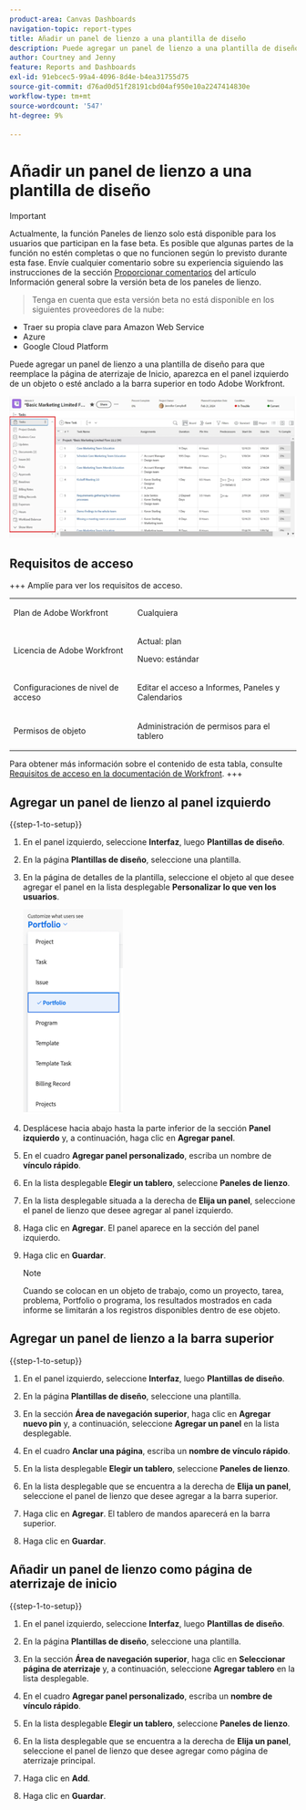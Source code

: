 ```yaml
---
product-area: Canvas Dashboards
navigation-topic: report-types
title: Añadir un panel de lienzo a una plantilla de diseño
description: Puede agregar un panel de lienzo a una plantilla de diseño para que reemplace la página de aterrizaje de Inicio, aparezca en el panel izquierdo de un objeto o esté anclado a la barra superior.
author: Courtney and Jenny
feature: Reports and Dashboards
exl-id: 91ebcec5-99a4-4096-8d4e-b4ea31755d75
source-git-commit: d76ad0d51f28191cbd04af950e10a2247414830e
workflow-type: tm+mt
source-wordcount: '547'
ht-degree: 9%

---
```


# Añadir un panel de lienzo a una plantilla de diseño

>[!IMPORTANT]
>
>Actualmente, la función Paneles de lienzo solo está disponible para los usuarios que participan en la fase beta. Es posible que algunas partes de la función no estén completas o que no funcionen según lo previsto durante esta fase. Envíe cualquier comentario sobre su experiencia siguiendo las instrucciones de la sección [Proporcionar comentarios](/help/quicksilver/product-announcements/betas/canvas-dashboards-beta/canvas-dashboards-beta-information.md#provide-feedback) del artículo Información general sobre la versión beta de los paneles de lienzo.<br>
>>Tenga en cuenta que esta versión beta no está disponible en los siguientes proveedores de la nube:
>
>* Traer su propia clave para Amazon Web Service
>* Azure
>* Google Cloud Platform

Puede agregar un panel de lienzo a una plantilla de diseño para que reemplace la página de aterrizaje de Inicio, aparezca en el panel izquierdo de un objeto o esté anclado a la barra superior en todo Adobe Workfront.

![Panel izquierdo](assets/left-panel.png)

## Requisitos de acceso

+++ Amplíe para ver los requisitos de acceso. 

<table style="table-layout:auto"> 
<col> 
</col> 
<col> 
</col> 
<tbody> 
<tr> 
   <td role="rowheader"><p>Plan de Adobe Workfront</p></td> 
   <td> 
<p>Cualquiera </p> 
   </td> 
<tr> 
 <tr> 
   <td role="rowheader"><p>Licencia de Adobe Workfront</p></td> 
   <td> 
<p>Actual: plan </p> 
<p>Nuevo: estándar</p> 
   </td> 
   </tr> 
  </tr> 
  <tr> 
   <td role="rowheader"><p>Configuraciones de nivel de acceso</p></td> 
   <td><p>Editar el acceso a Informes, Paneles y Calendarios</p>
  </td> 
  </tr> 
    </tr>  
        <tr> 
   <td role="rowheader"><p>Permisos de objeto</p></td> 
   <td><p>Administración de permisos para el tablero</p>
  </td> 
  </tr> 
</tbody> 
</table>

Para obtener más información sobre el contenido de esta tabla, consulte [Requisitos de acceso en la documentación de Workfront](/help/quicksilver/administration-and-setup/add-users/access-levels-and-object-permissions/access-level-requirements-in-documentation.md).
+++

## Agregar un panel de lienzo al panel izquierdo

{{step-1-to-setup}}

1. En el panel izquierdo, seleccione **Interfaz**, luego **Plantillas de diseño**.

1. En la página **Plantillas de diseño**, seleccione una plantilla.

1. En la página de detalles de la plantilla, seleccione el objeto al que desee agregar el panel en la lista desplegable **Personalizar lo que ven los usuarios**.

   ![Personalizar lo que ven los usuarios en la lista desplegable](assets/customize-what-users-see.png)

1. Desplácese hacia abajo hasta la parte inferior de la sección **Panel izquierdo** y, a continuación, haga clic en **Agregar panel**.

1. En el cuadro **Agregar panel personalizado**, escriba un nombre de **vínculo rápido**.

1. En la lista desplegable **Elegir un tablero**, seleccione **Paneles de lienzo**.

1. En la lista desplegable situada a la derecha de **Elija un panel**, seleccione el panel de lienzo que desee agregar al panel izquierdo.

1. Haga clic en **Agregar**. El panel aparece en la sección del panel izquierdo.

1. Haga clic en **Guardar**.

   >[!NOTE]
   >
   >Cuando se colocan en un objeto de trabajo, como un proyecto, tarea, problema, Portfolio o programa, los resultados mostrados en cada informe se limitarán a los registros disponibles dentro de ese objeto.


## Agregar un panel de lienzo a la barra superior

{{step-1-to-setup}}

1. En el panel izquierdo, seleccione **Interfaz**, luego **Plantillas de diseño**.

1. En la página **Plantillas de diseño**, seleccione una plantilla.

1. En la sección **Área de navegación superior**, haga clic en **Agregar nuevo pin** y, a continuación, seleccione **Agregar un panel** en la lista desplegable.

1. En el cuadro **Anclar una página**, escriba un **nombre de vínculo rápido**.

1. En la lista desplegable **Elegir un tablero**, seleccione **Paneles de lienzo**.

1. En la lista desplegable que se encuentra a la derecha de **Elija un panel**, seleccione el panel de lienzo que desee agregar a la barra superior.

1. Haga clic en **Agregar**. El tablero de mandos aparecerá en la barra superior.

1. Haga clic en **Guardar**.

## Añadir un panel de lienzo como página de aterrizaje de inicio

{{step-1-to-setup}}

1. En el panel izquierdo, seleccione **Interfaz**, luego **Plantillas de diseño**.

1. En la página **Plantillas de diseño**, seleccione una plantilla.

1. En la sección **Área de navegación superior**, haga clic en **Seleccionar página de aterrizaje** y, a continuación, seleccione **Agregar tablero** en la lista desplegable.

1. En el cuadro **Agregar panel personalizado**, escriba un **nombre de vínculo rápido**.

1. En la lista desplegable **Elegir un tablero**, seleccione **Paneles de lienzo**.

1. En la lista desplegable que se encuentra a la derecha de **Elija un panel**, seleccione el panel de lienzo que desee agregar como página de aterrizaje principal.

1. Haga clic en **Add**.

1. Haga clic en **Guardar**.
